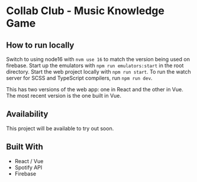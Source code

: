 # Collab Club - Music Knowledge Game

## How to run locally

Switch to using node16 with `nvm use 16` to match the version being used on firebase.
Start up the emulators with `npm run emulators:start` in the root directory.
Start the web project locally with `npm run start`.
To run the watch server for SCSS and TypeScript compilers, run `npm run dev`.

This has two versions of the web app: one in React and the other in Vue. The most recent version is the one built in Vue.

## Availability

This project will be available to try out soon.

## Built With

- React / Vue
- Spotify API
- Firebase
